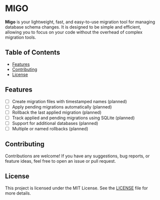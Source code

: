 # MIGO

**Migo** is your lightweight, fast, and easy-to-use migration tool for managing database schema changes. It is designed to be simple and efficient, allowing you to focus on your code without the overhead of complex migration tools.

## Table of Contents

- [Features](#features)
- [Contributing](#contributing)
- [License](#license)

## Features

- [ ] Create migration files with timestamped names (planned)
- [ ] Apply pending migrations automatically (planned)
- [ ] Rollback the last applied migration (planned)
- [ ] Track applied and pending migrations using SQLite (planned)
- [ ] Support for additional databases (planned)
- [ ] Multiple or named rollbacks (planned)

## Contributing

Contributions are welcome! If you have any suggestions, bug reports, or feature ideas, feel free to open an issue or pull request.

## License

This project is licensed under the MIT License. See the [LICENSE](LICENSE) file for more details.
